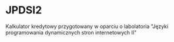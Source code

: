 # JPDSI2
Kalkulator kredytowy przygotowany w oparciu o labolatoria "Języki programowania dynamicznych stron internetowych II"
